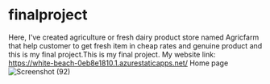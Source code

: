 # finalproject
Here, I've created agriculture or fresh dairy product store named Agricfarm that help customer to get fresh item in cheap rates and genuine product and this is my final project.This is my final project.
My website link: https://white-beach-0eb8e1810.1.azurestaticapps.net/
Home page
![Screenshot (92)](https://user-images.githubusercontent.com/91778441/173543285-55b8ba7d-655e-4838-a244-2838b1322b69.png)
